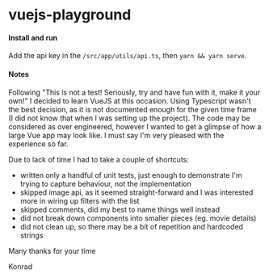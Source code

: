 # vuejs-playground

#### Install and run
Add the api key in the `/src/app/utils/api.ts`, then 
`yarn && yarn serve`.

#### Notes
Following "This is not a test! Seriously, try and have fun with it, make it your own!" I decided to learn VueJS at this occasion. Using Typescript wasn't the best decision, as it is not documented enough for the given time frame (I did not know that when I was setting up the project). The code may be considered as over engineered, however I wanted to get a glimpse of how a large Vue app may look like. I must say I'm very pleased with the experience so far. 

Due to lack of time I had to take a couple of shortcuts:
- written only a handful of unit tests, just enough to demonstrate I'm trying to capture behaviour, not the implementation
- skipped image api, as it seemed straight-forward and I was interested more in wiring up filters with the list
- skipped comments, did my best to name things well instead
- did not break down components into smaller pieces (eg. movie details)
- did not clean up, so there may be a bit of repetition and hardcoded strings

Many thanks for your time

Konrad
